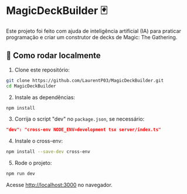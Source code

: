 # MagicDeckBuilder 🃏

Este projeto foi feito com ajuda de inteligência artificial (IA) para praticar programação e criar um construtor de decks de Magic: The Gathering.

## 🚀 Como rodar localmente

1. Clone este repositório:
```bash
git clone https://github.com/LaurentP03/MagicDeckBuilder.git
cd MagicDeckBuilder
```

2. Instale as dependências:
```bash
npm install
```

3. Corrija o script "dev" no `package.json`, se necessário:
```json
"dev": "cross-env NODE_ENV=development tsx server/index.ts"
```

4. Instale o cross-env:
```bash
npm install --save-dev cross-env
```

5. Rode o projeto:
```bash
npm run dev
```

Acesse [http://localhost:3000](http://localhost:3000) no navegador.
